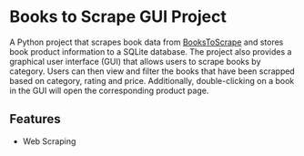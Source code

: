 # Books to Scrape GUI Project
 A Python project that scrapes book data from [BooksToScrape](https://books.toscrape.com/index.html) and stores book product information to a SQLite database. The project also provides a graphical user interface (GUI) that allows users to scrape books by category. Users can then view and filter the books that have been scrapped based on category, rating and price. Additionally, double-clicking on a book in the GUI will open the corresponding product page.

 ## Features
 - Web Scraping 
